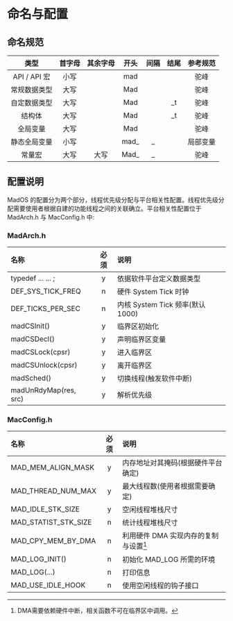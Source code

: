 # 命名与配置

## 命名规范
| 类型 | 首字母 | 其余字母 | 开头 | 间隔 | 结尾 | 参考规范 |
| :-:| :-:| :-:| :-:| :-:| :-:| :-:|
| API / API 宏 | 小写 |     | mad |    |    | 驼峰 |
| 常规数据类型   | 大写 |     | Mad |    |    | 驼峰 |
| 自定数据类型   | 大写 |     | Mad |    | _t | 驼峰 |
| 结构体        | 大写 |     | Mad |    | _t | 驼峰 |
| 全局变量      | 大写 |      | Mad |   |    | 驼峰 |
| 静态全局变量   | 小写 |     | mad_ | _ |    | 局部变量 |
| 常量宏        | 大写 | 大写 | Mad_ | _ |    | 驼峰 |

## 配置说明
MadOS 的配置分为两个部分，线程优先级分配与平台相关性配置。线程优先级分配需要使用者根据自建的功能线程之间的关联确立。平台相关性配置位于 MadArch.h 与 MacConfig.h 中:

### MadArch.h    
| 名称 | 必须 | 说明 |
| :-| :-:| :-|
| typedef ... ... ;     | y | 依据软件平台定义数据类型 |
| DEF_SYS_TICK_FREQ     | n | 硬件 System Tick 时钟 |
| DEF_TICKS_PER_SEC     | n | 内核 System Tick 频率(默认 1000) |
| madCSInit()           | y | 临界区初始化 |
| madCSDecl()           | y | 声明临界区变量 |
| madCSLock(cpsr)       | y | 进入临界区 |
| madCSUnlock(cpsr)     | y | 离开临界区 |
| madSched()            | y | 切换线程(触发软件中断) |
| madUnRdyMap(res, src) | y | 解析优先级 |

### MacConfig.h
| 名称 | 必须 | 说明 |
| :-| :-:| :-|
| MAD_MEM_ALIGN_MASK   | y | 内存地址对其掩码(根据硬件平台确定) |
| MAD_THREAD_NUM_MAX   | y | 最大线程数(使用者根据需要确定) |
| MAD_IDLE_STK_SIZE    | y | 空闲线程堆栈尺寸 |
| MAD_STATIST_STK_SIZE | n | 统计线程堆栈尺寸 |
| MAD_CPY_MEM_BY_DMA   | n | 利用硬件 DMA 实现内存的复制与设置[^1] |
| MAD_LOG_INIT()       | n | 初始化 MAD_LOG 所需的环境 |
| MAD_LOG(...)         | n | 打印信息 |
| MAD_USE_IDLE_HOOK    | n | 使用空闲线程的钩子接口 |
[^1]: DMA需要依赖硬件中断，相关函数不可在临界区中调用。
